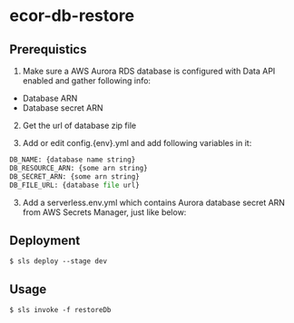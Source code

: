 # ecor-db-restore

## Prerequistics
1. Make sure a AWS Aurora RDS database is configured with Data API enabled and gather following info:
* Database ARN
* Database secret ARN 

2. Get the url of database zip file

3. Add or edit config.{env}.yml and add following variables in it:
```python
DB_NAME: {database name string}
DB_RESOURCE_ARN: {some arn string}
DB_SECRET_ARN: {some arn string}
DB_FILE_URL: {database file url}
```

3. Add a serverless.env.yml which contains Aurora database secret ARN from AWS Secrets Manager, just like below:
## Deployment
```
$ sls deploy --stage dev
```

## Usage
```
$ sls invoke -f restoreDb
```